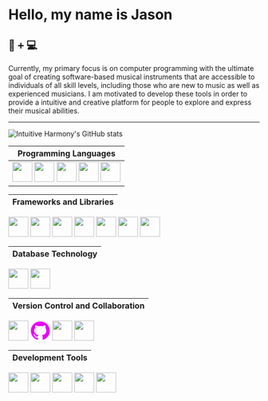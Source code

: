 # Hello, my name is Jason

## 🎹 <kbd>+</kbd> 💻 

Currently, my primary focus is on computer programming with the ultimate goal of creating software-based musical instruments that are accessible to individuals of all skill levels, including those who are new to music as well as experienced musicians. I am motivated to develop these tools in order to provide a intuitive and creative platform for people to explore and express their musical abilities.


<hr/>

<!-- https://github.com/anuraghazra/github-readme-stats/blob/master/themes/README.md -->
![Intuitive Harmony's GitHub stats](https://github-readme-stats.vercel.app/api?username=intuitiveharmony&show_icons=true&theme=aura_dark) 

<!-- 
## 🛠️ 

If I'm not taking something apart to understand how it works, I'm fixing something that I broke while taking it apart to understand how it worked. 

## 🔎 

Curiosity, knowledge, growth and improvement are all motivators for me to keep expanding upon my various disciplines of study. I continually draw upon my varied experiences from the music, management, HVAC, plumbing, culinary and coding worlds. I combine them with my explorations of philosophy and logic in order to enrich my life and the lives of others.
 -->


| Programming Languages |
| -|
| <img width="40em" src="https://cdn.jsdelivr.net/gh/devicons/devicon/icons/javascript/javascript-original.svg" /> <img width='40em' src="https://cdn.jsdelivr.net/gh/devicons/devicon/icons/cplusplus/cplusplus-original.svg" /> <img width='40em' src="https://cdn.jsdelivr.net/gh/devicons/devicon/icons/python/python-original.svg" /> <img width='40em' src="https://cdn.jsdelivr.net/gh/devicons/devicon/icons/html5/html5-original.svg" /> <img width='40em' src="https://cdn.jsdelivr.net/gh/devicons/devicon/icons/css3/css3-original.svg" /> |

| Frameworks and Libraries | 
| - |
<img width='40em' src="https://cdn.jsdelivr.net/gh/devicons/devicon/icons/react/react-original.svg" /> <img width='40em' src="https://cdn.jsdelivr.net/gh/devicons/devicon/icons/nodejs/nodejs-original.svg" /> <img width='40em' src="https://cdn.jsdelivr.net/gh/devicons/devicon/icons/redux/redux-original.svg" /> <img width='40em' src="https://upload.wikimedia.org/wikipedia/commons/6/6b/JUCE_Logo.png?20160127093944" />  <img width='40em' src="https://cdn.jsdelivr.net/gh/devicons/devicon/icons/express/express-original.svg" /> <img width='40em' src="https://cdn.jsdelivr.net/gh/devicons/devicon/icons/jquery/jquery-original.svg" /> <img width='40em' src="https://cdn.jsdelivr.net/gh/devicons/devicon/icons/django/django-plain.svg" />  

| Database Technology | 
| - |
<img width='40em' src="https://cdn.jsdelivr.net/gh/devicons/devicon/icons/mongodb/mongodb-plain.svg" /> <img width='40em' src="https://cdn.jsdelivr.net/gh/devicons/devicon/icons/postgresql/postgresql-original.svg" />

| Version Control and Collaboration | 
| - |
<img width='40em' src="https://cdn.jsdelivr.net/gh/devicons/devicon/icons/git/git-original.svg" /> <svg viewBox="0 0 128 128" width="40" height="40"><g fill="#e705f7"><path fill-rule="evenodd" clip-rule="evenodd" d="M64 5.103c-33.347 0-60.388 27.035-60.388 60.388 0 26.682 17.303 49.317 41.297 57.303 3.017.56 4.125-1.31 4.125-2.905 0-1.44-.056-6.197-.082-11.243-16.8 3.653-20.345-7.125-20.345-7.125-2.747-6.98-6.705-8.836-6.705-8.836-5.48-3.748.413-3.67.413-3.67 6.063.425 9.257 6.223 9.257 6.223 5.386 9.23 14.127 6.562 17.573 5.02.542-3.903 2.107-6.568 3.834-8.076-13.413-1.525-27.514-6.704-27.514-29.843 0-6.593 2.36-11.98 6.223-16.21-.628-1.52-2.695-7.662.584-15.98 0 0 5.07-1.623 16.61 6.19C53.7 35 58.867 34.327 64 34.304c5.13.023 10.3.694 15.127 2.033 11.526-7.813 16.59-6.19 16.59-6.19 3.287 8.317 1.22 14.46.593 15.98 3.872 4.23 6.215 9.617 6.215 16.21 0 23.194-14.127 28.3-27.574 29.796 2.167 1.874 4.097 5.55 4.097 11.183 0 8.08-.07 14.583-.07 16.572 0 1.607 1.088 3.49 4.148 2.897 23.98-7.994 41.263-30.622 41.263-57.294C124.388 32.14 97.35 5.104 64 5.104z"></path><path d="M26.484 91.806c-.133.3-.605.39-1.035.185-.44-.196-.685-.605-.543-.906.13-.31.603-.395 1.04-.188.44.197.69.61.537.91zm2.446 2.729c-.287.267-.85.143-1.232-.28-.396-.42-.47-.983-.177-1.254.298-.266.844-.14 1.24.28.394.426.472.984.17 1.255zM31.312 98.012c-.37.258-.976.017-1.35-.52-.37-.538-.37-1.183.01-1.44.373-.258.97-.025 1.35.507.368.545.368 1.19-.01 1.452zm3.261 3.361c-.33.365-1.036.267-1.552-.23-.527-.487-.674-1.18-.343-1.544.336-.366 1.045-.264 1.564.23.527.486.686 1.18.333 1.543zm4.5 1.951c-.147.473-.825.688-1.51.486-.683-.207-1.13-.76-.99-1.238.14-.477.823-.7 1.512-.485.683.206 1.13.756.988 1.237zm4.943.361c.017.498-.563.91-1.28.92-.723.017-1.308-.387-1.315-.877 0-.503.568-.91 1.29-.924.717-.013 1.306.387 1.306.88zm4.598-.782c.086.485-.413.984-1.126 1.117-.7.13-1.35-.172-1.44-.653-.086-.498.422-.997 1.122-1.126.714-.123 1.354.17 1.444.663zm0 0"></path></g></svg>  <img width='40em' src="https://cdn.jsdelivr.net/gh/devicons/devicon/icons/slack/slack-original.svg" /> <img width='40em' src="https://cdn.jsdelivr.net/gh/devicons/devicon/icons/trello/trello-plain.svg" />

| Development Tools | 
| - |
<img width='40em' src="https://cdn.jsdelivr.net/gh/devicons/devicon/icons/vscode/vscode-original.svg" /> <img width='40em' src="https://cdn.jsdelivr.net/gh/devicons/devicon/icons/heroku/heroku-original.svg" /> <img width='40em' src="https://cdn.jsdelivr.net/gh/devicons/devicon/icons/markdown/markdown-original.svg" /> <img width='40em' src="https://cdn.jsdelivr.net/gh/devicons/devicon/icons/xcode/xcode-original.svg" /> <img width='40em' src="https://cdn.jsdelivr.net/gh/devicons/devicon/icons/apple/apple-original.svg" />
<!-- <img width='40em' src="https://upload.wikimedia.org/wikipedia/commons/thumb/1/18/ISO_C%2B%2B_Logo.svg/1822px-ISO_C%2B%2B_Logo.svg.png" /> -->

 




